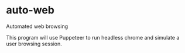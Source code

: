 # auto-web
Automated web browsing

This program will use Puppeteer to run headless chrome and simulate a user browsing session.
